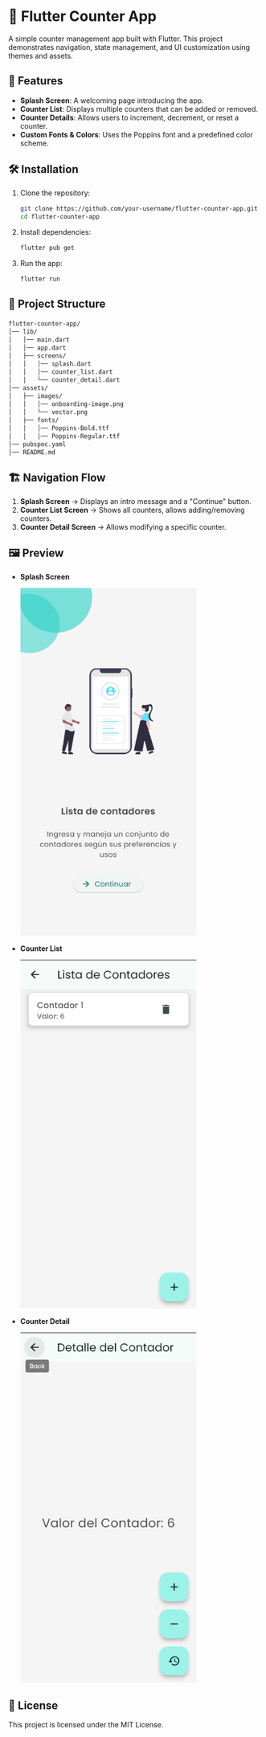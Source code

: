 # 📱 Flutter Counter App  

A simple counter management app built with Flutter. This project demonstrates navigation, state management, and UI customization using themes and assets.  

## 🚀 Features  
- **Splash Screen**: A welcoming page introducing the app.  
- **Counter List**: Displays multiple counters that can be added or removed.  
- **Counter Details**: Allows users to increment, decrement, or reset a counter.  
- **Custom Fonts & Colors**: Uses the Poppins font and a predefined color scheme.  

## 🛠️ Installation  
1. Clone the repository:  
   ```sh
   git clone https://github.com/your-username/flutter-counter-app.git
   cd flutter-counter-app
   ```
2. Install dependencies:  
   ```sh
   flutter pub get
   ```
3. Run the app:  
   ```sh
   flutter run
   ```

## 📂 Project Structure  
```
flutter-counter-app/
│── lib/
│   │── main.dart
│   │── app.dart
│   ├── screens/
│   │   │── splash.dart
│   │   │── counter_list.dart
│   │   └── counter_detail.dart
│── assets/
│   ├── images/
│   │   │── onboarding-image.png
│   │   └── vector.png
│   ├── fonts/
│   │   │── Poppins-Bold.ttf
│   │   │── Poppins-Regular.ttf
│── pubspec.yaml
│── README.md
```

## 🏗️ Navigation Flow  
1. **Splash Screen** → Displays an intro message and a "Continue" button.  
2. **Counter List Screen** → Shows all counters, allows adding/removing counters.  
3. **Counter Detail Screen** → Allows modifying a specific counter.  

## 🖼️ Preview  
- **Splash Screen**  

    <img src="./preview/splash.png" alt="Splash Screen" width="350">  

- **Counter List**  

    <img src="./preview/counter_list.png" alt="Counter list Screen" width="350">  

- **Counter Detail**  

    <img src="./preview/counter_detail.png" alt="Counter detail Screen" width="350">  

## 📜 License  
This project is licensed under the MIT License.  